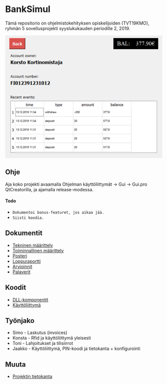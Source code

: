 # BankSimul
Tämä repositorio on ohjelmistokehityksen opiskelijoiden (TVT19KMO), ryhmän 5 sovellusprojekti syyslukukauden periodille 2, 2019.

![Koontinäkymä](https://github.com/JIkaheimo/ohjelmistokehityksen-sovellusprojekti-2k19/blob/master/Ohjelman%20k%C3%A4ytt%C3%B6liittym%C3%A4t/koonti.png)

## Ohje
Aja koko projekti avaamalla Ohjelman käyttöliittymät -> Gui -> Gui.pro QtCreatorilla, ja ajamalla release-modessa.

#### Todo
* `Dokumentoi bonus-featuret, jos aikaa jää.`
* `Siisti koodia.`

## Dokumentit
* [Tekninen määrittely](https://github.com/JIkaheimo/ohjelmistokehityksen-sovellusprojekti-2k19/blob/master/Tekninen%20m%C3%A4%C3%A4rittelydokumentti/Tekninen_m%C3%A4%C3%A4rittelydokumentti.docx)
* [Toiminnallinen määrittely](https://github.com/JIkaheimo/ohjelmistokehityksen-sovellusprojekti-2k19/blob/master/Toiminnallinen%20m%C3%A4%C3%A4rittelydokumentti/Toiminallinen_m%C3%A4%C3%A4rittelydokumentti.docx)
* [Posteri](https://github.com/JIkaheimo/ohjelmistokehityksen-sovellusprojekti-2k19/blob/master/Posteri/BankSimul_poster.pdf)
* [Loppuraportti](https://github.com/JIkaheimo/ohjelmistokehityksen-sovellusprojekti-2k19/blob/master/Loppuraportti/Project_closing_report_1.0.docx)
* [Arvioinnit](https://github.com/JIkaheimo/ohjelmistokehityksen-sovellusprojekti-2k19/tree/master/Loppuraportti)
* [Palaverit](https://github.com/JIkaheimo/ohjelmistokehityksen-sovellusprojekti-2k19/tree/master/Projektipalaverimuistiot)

## Koodit
* [DLL-komponentit](https://github.com/JIkaheimo/ohjelmistokehityksen-sovellusprojekti-2k19/tree/master/Qt%20C%2B%2B%20ohjelmakomponentit)
* [Käyttöliittymä](https://github.com/JIkaheimo/ohjelmistokehityksen-sovellusprojekti-2k19/tree/master/Ohjelman%20k%C3%A4ytt%C3%B6liittym%C3%A4t/Gui)

## Työnjako
* Simo - Laskutus (invoices)
* Konsta - Rfid ja käyttöliittymä yleisesti
* Toni - Lahjoitukset ja tilisiirrot
* Jaakko - Käyttöliittymä, PIN-koodi ja tietokanta + konfigurointi

## Muuta
* [Projektin tietokanta](https://github.com/JIkaheimo/ohjelmistokehityksen-sovellusprojekti-2k19/blob/master/Muu/tietokanta.mwb)
